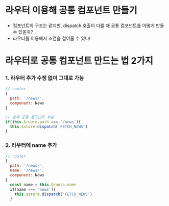 # 라우터 이용해 공통 컴포넌트 만들기
- 컴포넌트의 구조는 같지만, dispatch 호출이 다를 때 공통 컴포넌트를 어떻게 만들 수 있을까?
- 라우터를 이용해서 조건을 걸어줄 수 있다!

# 라우터로 공통 컴포넌트 만드는 법 2가지
### 1. 라우터 추가 수정 없이 그대로 가능
```javascript
// router
{
  path: '/news/',
  component: News
} 

// 실제 공통 컴포넌트 부분
if(this.$route.path === '/news'){
  this.$store.dispatch('FETCH_NEWS')
}
```
### 2. 라우터에 name 추가
```javascript
// router
{
  path: '/news/',
  name: '/news/',
  component: News
} 
  const name = this.$route.name
  if(name === 'news'){
    this.$store.dispatch('FETCH_NEWS')
  }
```
